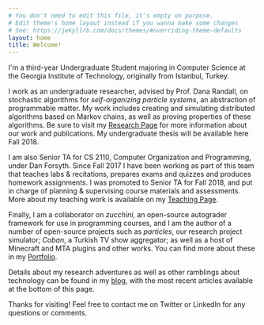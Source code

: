 ```yaml
---
# You don't need to edit this file, it's empty on purpose.
# Edit theme's home layout instead if you wanna make some changes
# See: https://jekyllrb.com/docs/themes/#overriding-theme-defaults
layout: home
title: Welcome!
---
```


I'm a third-year Undergraduate Student majoring in Computer Science at the
Georgia Institute of Technology, originally from Istanbul, Turkey.

I work as an undergraduate researcher, advised by Prof. Dana Randall, on
stochastic algorithms for *self-organizing particle systems*, an abstraction of
programmable matter. My work includes creating and simulating distributed
algorithms based on Markov chains, as well as proving properties of these
algorithms. Be sure to visit my [Research Page](/research/) for
more information about our work and publications. My undergraduate thesis
will be available here Fall 2018.

I am also Senior TA for CS 2110, Computer Organization and Programming, under
Dan Forsyth. Since Fall 2017 I have been working as part of this team that
teaches labs & recitations, prepares exams and quizzes and produces homework
assignments. I was promoted to Senior TA for Fall 2018, and put in charge
of planning & supervising course materials and assessments. More about my
teaching work is available on my [Teaching Page](/teaching/).

Finally, I am a collaborator on *zucchini*, an open-source autograder
framework for use in programming courses, and I am the author of a number of
open-source projects such as *particles*, our research project simulator;
*Coban*, a Turkish TV show aggregator; as well as a host of Minecraft and MTA
plugins and other works. You can find more about these in my
[Portfolio](/portfolio/).

Details about my research adventures as well as other ramblings about
technology can be found in my [blog](/blog/), with the most recent articles
available at the bottom of this page.

Thanks for visiting! Feel free to contact me on Twitter or LinkedIn for any
questions or comments.